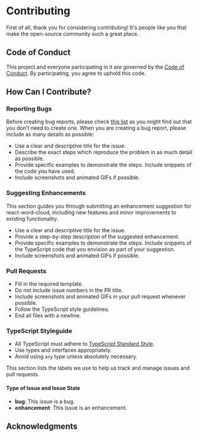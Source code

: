 # Contributing

First of all, thank you for considering contributing! It's people like you that make the open-source community such a great place.

## Code of Conduct

This project and everyone participating in it are governed by the [Code of Conduct](https://github.com/isoteriksoftware/react-word-cloud/blob/master/CODE_OF_CONDUCT.md). By participating, you agree to uphold this code.

## How Can I Contribute?

### Reporting Bugs

Before creating bug reports, please check [this list](https://github.com/isoteriksoftware/react-word-cloud/issues) as you might find out that you don't need to create one. When you are creating a bug report, please include as many details as possible:

- Use a clear and descriptive title for the issue.
- Describe the exact steps which reproduce the problem in as much detail as possible.
- Provide specific examples to demonstrate the steps. Include snippets of the code you have used.
- Include screenshots and animated GIFs if possible.

### Suggesting Enhancements

This section guides you through submitting an enhancement suggestion for react-word-cloud, including new features and minor improvements to existing functionality.

- Use a clear and descriptive title for the issue.
- Provide a step-by-step description of the suggested enhancement.
- Provide specific examples to demonstrate the steps. Include snippets of the TypeScript code that you envision as part of your suggestion.
- Include screenshots and animated GIFs if possible.

### Pull Requests

- Fill in the required template.
- Do not include issue numbers in the PR title.
- Include screenshots and animated GIFs in your pull request whenever possible.
- Follow the TypeScript style guidelines.
- End all files with a newline.

### TypeScript Styleguide

- All TypeScript must adhere to [TypeScript Standard Style](https://github.com/standard/ts-standard).
- Use types and interfaces appropriately.
- Avoid using `any` type unless absolutely necessary.

This section lists the labels we use to help us track and manage issues and pull requests.

#### Type of Issue and Issue State

- **bug**: This issue is a bug.
- **enhancement**: This issue is an enhancement.

## Acknowledgments
